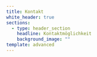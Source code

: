```yaml
---
title: Kontakt
white_header: true
sections:
  - type: header_section
    headline: Kontaktmöglichkeit
    background_image: ""
template: advanced
---
```

